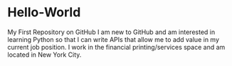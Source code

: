 # Hello-World
My First Repository on GitHub
I am new to GitHub and am interested in learning Python so that I can write APIs that allow me to add value in my current job position.  I work in the financial printing/services space and am located in New York City. 
